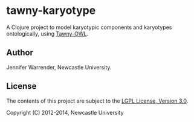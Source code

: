 tawny-karyotype
===============

A Clojure project to model karyotypic components and karyotypes ontologically, using [Tawny-OWL](https://github.com/phillord/tawny-owl).

## Author

Jennifer Warrender, Newcastle University.

## License

The contents of this project are subject to the [LGPL License, Version 3.0](LICENSE).

Copyright (C) 2012-2014, Newcastle University